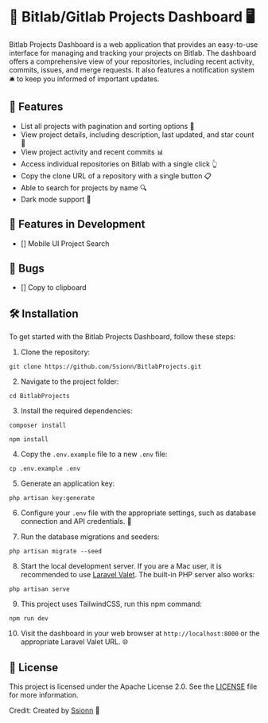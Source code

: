 # 🚀 Bitlab/Gitlab Projects Dashboard 🖥️

Bitlab Projects Dashboard is a web application that provides an easy-to-use interface for managing and tracking your projects on Bitlab. The dashboard offers a comprehensive view of your repositories, including recent activity, commits, issues, and merge requests. It also features a notification system 🛎️ to keep you informed of important updates.

## 🌟 Features

- List all projects with pagination and sorting options 📑
- View project details, including description, last updated, and star count 🌠
- View project activity and recent commits 📊
- Access individual repositories on Bitlab with a single click 👆
- Copy the clone URL of a repository with a single button 📋
- Able to search for projects by name 🔍
- Dark mode support 🌙

## 🚧 Features in Development

- [] Mobile UI Project Search

## 🐛 Bugs

- [] Copy to clipboard

## 🛠️ Installation

To get started with the Bitlab Projects Dashboard, follow these steps:

1. Clone the repository:

```git clone https://github.com/Ssionn/BitlabProjects.git```

2. Navigate to the project folder:

```cd BitlabProjects```

3. Install the required dependencies:

```composer install```

```npm install```

4. Copy the `.env.example` file to a new `.env` file:

```cp .env.example .env```

5. Generate an application key:

```php artisan key:generate```

6. Configure your `.env` file with the appropriate settings, such as database connection and API credentials. 🔧

7. Run the database migrations and seeders:

```php artisan migrate --seed```

8. Start the local development server. If you are a Mac user, it is recommended to use [Laravel Valet](https://laravel.com/docs/valet). The built-in PHP server also works:

```php artisan serve```

9. This project uses TailwindCSS, run this npm command:

```npm run dev```

10. Visit the dashboard in your web browser at `http://localhost:8000` or the appropriate Laravel Valet URL. 🌐

## 📄 License

This project is licensed under the Apache License 2.0. See the [LICENSE](LICENSE) file for more information.

Credit: Created by [Ssionn](https://github.com/Ssionn) 👏
